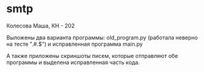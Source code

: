 # smtp

Колесова Маша, КН - 202


Выложены два варианта программы: old_program.py (работала неверно на тесте ".#.$") и исправленная программа main.py

А также приложены скриншоты писем, которые отправляют обе программы и выделена исправленная часть кода.
